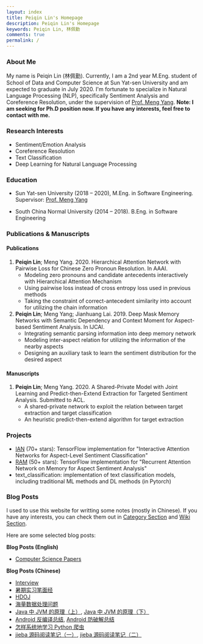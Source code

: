 ```yaml
---
layout: index
title: Peiqin Lin's Homepage
description: Peiqin Lin's Homepage
keywords: Peiqin Lin, 林佩勤
comments: true
permalink: /
---
```


### About Me

My name is Peiqin Lin (林佩勤). Currently, I am a 2nd year M.Eng. student of School of Data and Computer Science at Sun Yat-sen University and am expected to graduate in July 2020. I'm fortunate to specialize in Natural Language Processing (NLP), specifically Sentiment Analysis and Coreference Resolution, under the supervision of [Prof. Meng Yang](http://www.smartllv.com/members.html). **Note: I am seeking for Ph.D position now. If you have any interests, feel free to contact with me.**

### Research Interests

- Sentiment/Emotion Analysis
- Coreference Resolution
- Text Classification
- Deep Learning for Natural Language Processing

### Education

- Sun Yat-sen University (2018 – 2020), M.Eng. in Software Engineering. Supervisor: [Prof. Meng Yang](http://www.smartllv.com/members.html)

- South China Normal University (2014 – 2018). B.Eng. in Software Engineering

### Publications & Manuscripts

#### Publications

1. **Peiqin Lin**; Meng Yang. 2020. Hierarchical Attention Network with Pairwise Loss for Chinese Zero Pronoun Resolution. In AAAI.
    - Modeling zero pronouns and candidate antecedents interactively with Hierarchical Attention Mechanism
    - Using pairwise loss instead of cross entropy loss used in previous methods
    - Taking the constraint of correct-antecedent similarity into account for utilizing the chain information
2. **Peiqin Lin**; Meng Yang; Jianhuang Lai. 2019. Deep Mask Memory Networks with Semantic Dependency and Context Moment for Aspect-based Sentiment Analysis. In IJCAI.
    - Integrating semantic parsing information into deep memory network
    - Modeling inter-aspect relation for utilizing the information of the nearby aspects
    - Designing an auxiliary task to learn the sentiment distribution for the desired aspect

#### Manuscripts

1. **Peiqin Lin**; Meng Yang. 2020. A Shared-Private Model with Joint Learning and Predict-then-Extend Extraction for Targeted Sentiment Analysis. Submitted to ACL.
    - A shared-private network to exploit the relation between target extraction and target classification
    - An heuristic predict-then-extend algorithm for target extraction

### Projects

- [IAN](https://github.com/lpq29743/IAN) (70+ stars): TensorFlow implementation for "Interactive Attention Networks for Aspect-Level Sentiment Classification"
- [RAM](https://github.com/lpq29743/RAM) (50+ stars): TensorFlow implementation for "Recurrent Attention Network on Memory for Aspect Sentiment Analysis"
- text_classification: implementation of text classification models, including traditional ML methods and DL methods (in Pytorch)

### Blog Posts

I used to use this website for writting some notes (mostly in Chinese). If you have any interests, you can check them out in [Category Section](https://lpq29743.github.io/categories/) and [Wiki Section](https://lpq29743.github.io/wiki/).

Here are some selected blog posts:

**Blog Posts (English)**

- [Computer Science Papers](https://lpq29743.github.io/wiki/computer-science-papers/)

**Blog Posts (Chinese)**

- [Interview](https://lpq29743.github.io/wiki/interview/)
- [暑期实习笔面经](https://lpq29743.github.io/blog/2019/05/22/SummerIntern/)
- [HDOJ](https://lpq29743.github.io/wiki/hdoj/)
- [海量数据处理问题](https://lpq29743.github.io/algorithm/2017/02/20/MassiveData/)
- [Java 中 JVM 的原理（上）](https://lpq29743.github.io/java/2017/02/18/JavaJVM1/), [Java 中 JVM 的原理（下）](https://lpq29743.github.io/java/2017/02/19/JavaJVM2/)
- [Android 反编译总结](https://lpq29743.github.io/android/2016/10/06/AndroidDecompile/), [Android 防破解总结](https://lpq29743.github.io/android/2016/10/07/AndroidSafe/)
- [怎样系统地学习 Python 爬虫](https://lpq29743.github.io/python/2017/05/22/HowToStudyPythonSpider/)
- [jieba 源码阅读笔记（一）](https://lpq29743.github.io/artificialintelligence/2018/12/12/Jieba1/), [jieba 源码阅读笔记（二）](https://lpq29743.github.io/artificialintelligence/2019/02/13/Jieba2/)

<!-- ### Social

{% for website in site.data.social %}
* {{ website.sitename }}：[@{{ website.name }}]({{ website.url }})
  {% endfor %} -->